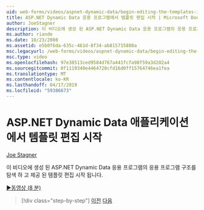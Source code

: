 ```yaml
---
uid: web-forms/videos/aspnet-dynamic-data/begin-editing-the-templates-in-aspnet-dynamic-data-applications
title: ASP.NET Dynamic Data 응용 프로그램에서 템플릿 편집 시작 | Microsoft Docs
author: JoeStagner
description: 이 비디오에 생성 된 ASP.NET Dynamic Data 응용 프로그램의 응용 프로그램 구조를 탐색 하 고 제공 된 템플릿 편집 시작 됩니다.
ms.author: riande
ms.date: 10/23/2008
ms.assetid: e5b0f6da-635c-461d-8f34-ab815715888a
msc.legacyurl: /web-forms/videos/aspnet-dynamic-data/begin-editing-the-templates-in-aspnet-dynamic-data-applications
msc.type: video
ms.openlocfilehash: 97e38513ced9584d767a441fcfa98f59a3d202a4
ms.sourcegitcommit: 0f1119340e4464720cfd16d0ff15764746ea1fea
ms.translationtype: MT
ms.contentlocale: ko-KR
ms.lasthandoff: 04/17/2019
ms.locfileid: "59386673"
---
```

# <a name="begin-editing-the-templates-in-aspnet-dynamic-data-applications"></a>ASP.NET Dynamic Data 애플리케이션에서 템플릿 편집 시작

[Joe Stagner](https://github.com/JoeStagner)

이 비디오에 생성 된 ASP.NET Dynamic Data 응용 프로그램의 응용 프로그램 구조를 탐색 하 고 제공 된 템플릿 편집 시작 됩니다.

[&#9654;동영상 (8 분)](https://channel9.msdn.com/Blogs/ASP-NET-Site-Videos/begin-editing-the-templates-in-aspnet-dynamic-data-applications)

> [!div class="step-by-step"]
> [이전](getting-started-with-dynamic-data.md)
> [다음](begin-modifying-dynamic-data-applications-with-url-routing.md)
